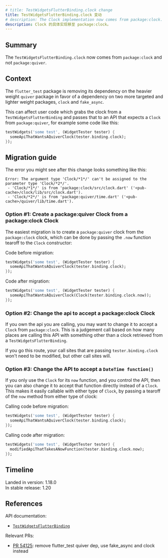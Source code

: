 ```yaml
---
# title: TestWidgetsFlutterBinding.clock change
title: TestWidgetsFlutterBinding.clock 变动
# description: The Clock implementation now comes from package:clock.
description: Clock 的具体实现移至 package:clock。
---
```


## Summary

The `TestWidgetsFlutterBinding.clock` now comes from
`package:clock` and not `package:quiver`.

## Context

The `flutter_test` package is removing its dependency on
the heavier weight `quiver` package in favor of a dependency
on two more targeted and lighter weight packages,
`clock` and `fake_async`.

This can affect user code which grabs the clock from a
`TestWidgetsFlutterBinding` and passes that to an API
that expects a `Clock` from `package:quiver`,
for example some code like this:

```dart
testWidgets('some test', (WidgetTester tester) {
  someApiThatWantsAQuiverClock(tester.binding.clock);
});
```

## Migration guide

The error you might see after this change looks something like this:

```plaintext
Error: The argument type 'Clock/*1*/' can't be assigned to the parameter type 'Clock/*2*/'.
 - 'Clock/*1*/' is from 'package:clock/src/clock.dart' ('<pub-cache>/clock/lib/src/clock.dart').
 - 'Clock/*2*/' is from 'package:quiver/time.dart' ('<pub-cache>/quiver/lib/time.dart').
```

### Option #1: Create a package:quiver Clock from a package:clock Clock

The easiest migration is to create a `package:quiver` clock from the
`package:clock` clock, which can be done by passing the `.now` function
tearoff to the `Clock` constructor:

Code before migration:

```dart
testWidgets('some test', (WidgetTester tester) {
  someApiThatWantsAQuiverClock(tester.binding.clock);
});
```

Code after migration:

```dart
testWidgets('some test', (WidgetTester tester) {
  someApiThatWantsAQuiverClock(Clock(tester.binding.clock.now));
});
```

### Option #2: Change the api to accept a package:clock Clock

If you own the api you are calling,
you may want to change it to accept a `Clock`
from `package:clock`.
This is a judgement call based on how many places are
calling this API with something other than a clock
retrieved from a `TestWidgetsFlutterBinding`.

If you go this route, your call sites that are passing
`tester.binding.clock` won't need to be modified,
but other call sites will.

### Option #3: Change the API to accept a `DateTime function()`

If you only use the `Clock` for its `now` function,
and you control the API, then you can also change it
to accept that function directly instead of a `Clock`.
This makes it easily callable with either type of `Clock`,
by passing a tearoff of the `now` method from either type of clock:

Calling code before migration:

```dart
testWidgets('some test', (WidgetTester tester) {
  someApiThatWantsAQuiverClock(tester.binding.clock);
});
```

Calling code after migration:

```dart
testWidgets('some test', (WidgetTester tester) {
  modifiedApiThatTakesANowFunction(tester.binding.clock.now);
});
```

## Timeline

Landed in version: 1.18.0<br>
In stable release: 1.20

## References

API documentation:

* [`TestWidgetsFlutterBinding`][]

Relevant PRs:

* [PR 54125][]: remove flutter_test quiver dep,
  use fake_async and clock instead

[`TestWidgetsFlutterBinding`]: {{site.api}}flutter/flutter_test/TestWidgetsFlutterBinding-class.html
[PR 54125]: {{site.repo.flutter}}pull/54125
